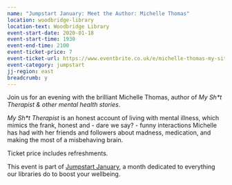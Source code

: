 ```yaml
---
name: "Jumpstart January: Meet the Author: Michelle Thomas"
location: woodbridge-library
location-text: Woodbridge Library
event-start-date: 2020-01-18
event-start-time: 1930
event-end-time: 2100
event-ticket-price: 7
event-ticket-url: https://www.eventbrite.co.uk/e/michelle-thomas-my-sit-therapist-author-event-for-suffolk-libraries-jumpstart-january-tickets-84004432519
event-category: jumpstart
jj-region: east
breadcrumb: y
---
```


Join us for an evening with the brilliant Michelle Thomas, author of <cite>My Sh*t Therapist & other mental health stories</cite>.

<cite>My Sh*t Therapist</cite> is an honest account of living with mental illness, which mimics the frank, honest and - dare we say? - funny interactions Michelle has had with her friends and followers about madness, medication, and making the most of a misbehaving brain.

Ticket price includes refreshments.

This event is part of [Jumpstart January](/jumpstart-january/), a month dedicated to everything our libraries do to boost your wellbeing.

